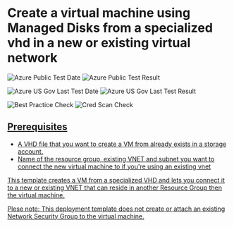 # Create a virtual machine using Managed Disks from a specialized vhd in a new or existing virtual network

![Azure Public Test Date](https://azurequickstartsservice.blob.core.windows.net/badges/201-vm-specialized-vhd-new-or-existing-vnet/PublicLastTestDate.svg)
![Azure Public Test Result](https://azurequickstartsservice.blob.core.windows.net/badges/201-vm-specialized-vhd-new-or-existing-vnet/PublicDeployment.svg)

![Azure US Gov Last Test Date](https://azurequickstartsservice.blob.core.windows.net/badges/201-vm-specialized-vhd-new-or-existing-vnet/FairfaxLastTestDate.svg)
![Azure US Gov Last Test Result](https://azurequickstartsservice.blob.core.windows.net/badges/201-vm-specialized-vhd-new-or-existing-vnet/FairfaxDeployment.svg)

![Best Practice Check](https://azurequickstartsservice.blob.core.windows.net/badges/201-vm-specialized-vhd-new-or-existing-vnet/BestPracticeResult.svg)
![Cred Scan Check](https://azurequickstartsservice.blob.core.windows.net/badges/201-vm-specialized-vhd-new-or-existing-vnet/CredScanResult.svg)

<a href="https://portal.azure.com/#create/Microsoft.Template/uri/https%3A%2F%2Fraw.githubusercontent.com%2Fazure%2Fazure-quickstart-templates%2Fmaster%2F201-vm-specialized-vhd-new-or-existing-vnet%2Fazuredeploy.json" target="_blank">
    


    


## Prerequisites

- A VHD file that you want to create a VM from already exists in a storage account.
- Name of the resource group, existing VNET and subnet you want to connect the new virtual machine to if you're using an existing vnet

This template creates a VM from a specialized VHD and lets you connect it to a new or existing VNET that can reside in another Resource Group then the virtual machine.

Plese note: This deployment template does not create or attach an existing Network Security Group to the virtual machine. 

